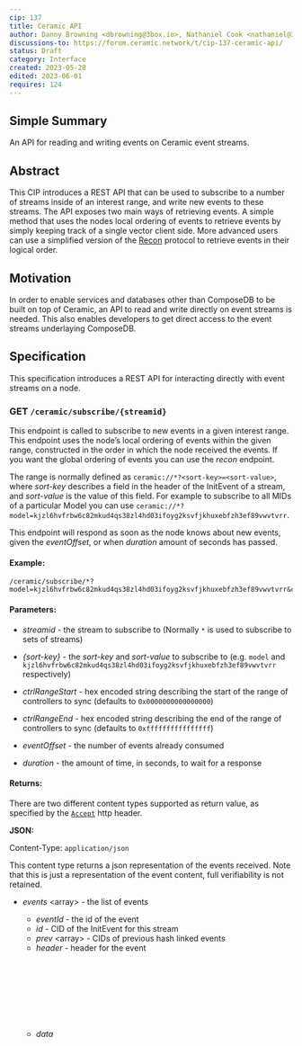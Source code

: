 ```yaml
---
cip: 137
title: Ceramic API
author: Danny Browning <dbrowning@3box.io>, Nathaniel Cook <nathaniel@3box.io>, Aaron Goldman <aaron@3box.io>, Joel Thorstensson <joel@3box.io>, Spencer T Brody <spencer@3box.io> 
discussions-to: https://forum.ceramic.network/t/cip-137-ceramic-api/
status: Draft
category: Interface
created: 2023-05-28
edited: 2023-06-01
requires: 124
---
```



## Simple Summary
<!--Provide a simplified and layman-accessible explanation of the CIP.-->
An API for reading and writing events on Ceramic event streams.


## Abstract
<!--A short (~200 word) description of the technical issue being addressed.-->
This CIP introduces a REST API that can be used to subscribe to a number of streams inside of an interest range, and write new events to these streams. The API exposes two main ways of retrieving events. A simple method that uses the nodes local ordering of events to retrieve events by simply keeping track of a single vector client side. More advanced users can use a simplified version of the [Recon](https://cips.ceramic.network/CIPs/cip-124) protocol to retrieve events in their logical order.


## Motivation
<!--Motivation is critical for CIPs that want to change the Ceramic protocol. It should clearly explain why the existing protocol specification is inadequate to address the problem that the CIP solves. CIP submissions without sufficient motivation may be rejected outright.-->
In order to enable services and databases other than ComposeDB to be built on top of Ceramic, an API to read and write directly on event streams is needed. This also enables developers to get direct access to the event streams underlaying ComposeDB.


## Specification
<!--The technical specification should describe the syntax and semantics of any new feature.-->

This specification introduces a REST API for interacting directly with event streams on a node.



### GET `/ceramic/subscribe/{streamid}`

This endpoint is called to subscribe to new events in a given interest range. This endpoint uses the node’s local ordering of events within the given range, constructed in the order in which the node received the events. If you want the global ordering of events you can use the *recon* endpoint. 

The range is normally defined as `ceramic://*?<sort-key>=<sort-value>`, where *sort-key* describes a field in the header of the InitEvent of a stream, and *sort-value* is the value of this field. For example to subscribe to all MIDs of a particular Model you can use `ceramic://*?model=kjzl6hvfrbw6c82mkud4qs38zl4hd03ifoyg2ksvfjkhuxebfzh3ef89vwvtvrr`.

This endpoint will respond as soon as the node knows about new events, given the *eventOffset*, or when *duration* amount of seconds has passed.

#### Example:

```
/ceramic/subscribe/*?model=kjzl6hvfrbw6c82mkud4qs38zl4hd03ifoyg2ksvfjkhuxebfzh3ef89vwvtvrr&ctrlRangeStart=0x0000000000000000&ctrlRangeEnd=0xffffffffffffffff&eventOffset=123&duration=1000
```

#### Parameters:

* *streamid* <string> - the stream to subscribe to (Normally `*` is used to subscribe to sets of streams)

* *{sort-key}* <string> - the *sort-key* and *sort-value* to subscribe to (e.g. `model` and `kjzl6hvfrbw6c82mkud4qs38zl4hd03ifoyg2ksvfjkhuxebfzh3ef89vwvtvrr` respectively)
* *ctrlRangeStart* <string> - hex encoded string describing the start of the range of controllers to sync (defaults to `0x0000000000000000`)
* *ctrlRangeEnd* <string> - hex encoded string describing the end of the range of controllers to sync (defaults to `0xffffffffffffffff`)
* *eventOffset* <integer> - the number of events already consumed
* *duration* <integer> - the amount of time, in seconds, to wait for a response


#### Returns:

There are two different content types supported as return value, as specified by the [`Accept`](https://developer.mozilla.org/en-US/docs/Web/HTTP/Headers/Accept) http header.

**JSON:**

Content-Type:  `application/json`

This content type returns a json representation of the events received. Note that this is just a representation of the event content, full verifiability is not retained.

- *events* <array<object>> - the list of events
  - *eventId* <string> - the id of the event
  - *id* <string> - CID of the InitEvent for this stream
  - *prev* <array<string>> - CIDs of previous hash linked events
  - *header* <object> - header for the event
  - *data* <object> - the data of the event
  - *timestamp* <integer> - the unixtime this event was timestamped (if it has been)
- *eventOffset* <integer> - the number of events consumed



**CAR file:**

Content-Type:  `application/vnd.ipld.car`

This content types returns the underlaying IPLD data structure of the event streams encoded as a CAR file. This data can be used to trustlessly verify the integrity of the event stream. 

The root object of the CAR file is a *SubscriptionResult* which contains an array of *EvenIds* the new *eventOffset*. The CAR file also includes all *Event* objects, corresponding to the eventids in the subscription result.

It's worth noting that an *EventId* always includes the CID of its *Event*.

```verilog
// https://developers.ceramic.network/protocol/streams/event-log/#data-event
type Event InitEvent | DataEvent | TimeEvent

// https://cips.ceramic.network/CIPs/cip-124#eventids
type EventId Bytes // sort-data + Event CID

type SubscriptionResult {
  events [EventId]
	eventOffset Integer
}
```



---

### GET `/ceramic/recon/{key*}`

Interact with the node using the Recon protocol directly. This allows you to have greater control over the data you consume, but you have to be able to run the Recon algorithm client side.

#### Example:

```
/ceramic/recon/kjzl6hvfrbw6c82mkud4qs38zl4hd03ifoyg2ksvfjkhuxebfzh3ef89vwvtvrr,kjzl6hvfrbw6c82mkud4qs38zl4hd03ifoyg2ksvfjkhuxebfzh3ef89vwvtvrr,kjzl6hvfrbw6c82mkud4qs38zl4hd03ifoyg2ksvfjkhuxebfzh3ef89vwvtvrr&duration=1000
```

#### Parameters:

* _key*_ <Array<string>> - a comma separated list of eventids and ahashes (multicodec encoded), first and last key must be eventid, every even key must be an ahash
* *duration* <integer> - the amount of time, in seconds, to wait for a response

#### Returns:

Content-Type:  `application/json`

- _key*_ <array<string>> - a list of eventids and ahashes (multicodec encoded), first and last key must be eventid, every even key must be an ahash



---

### GET `/ceramic/events/{eventid*}`

Retrieve events given an array of eventids.

#### Example:

```
/ceramic/events/kjzl6hvfrbw6c82mkud4qs38zl4hd03ifoyg2ksvfjkhuxebfzh3ef89vwvtvrr,kjzl6hvfrbw6c82mkud4qs38zl4hd03ifoyg2ksvfjkhuxebfzh3ef89vwvtvrr,kjzl6hvfrbw6c82mkud4qs38zl4hd03ifoyg2ksvfjkhuxebfzh3ef89vwvtvrr
```

#### Returns:

There are two different content types supported as return value, as specified by the [`Accept`](https://developer.mozilla.org/en-US/docs/Web/HTTP/Headers/Accept) http header.

**JSON:**

Content-Type:  `application/json`

This content type returns a json representation of the events requested. Note that this is just a representation of the event content, full verifiability is not retained.

- *events* <array<object>> - the list of events
  - *eventId* <string> - the id of the event
  - *id* <string> - CID of the InitEvent for this stream
  - *prev* <array<string>> - CIDs of previous hash linked events
  - *header* <object> - header for the event
  - *data* <object> - the data of the event
  - *timestamp* <integer> - the unixtime this event was timestamped (if it has been)


**CAR file:**

Content-Type:  `application/vnd.ipld.car`

This content types returns the underlaying IPLD data structure of the event streams encoded as a CAR file. This data can be used to trustlessly verify the integrity of the event stream. 

The root object of the CAR file is *EventsResult* which is a convenience type containing an array of CIDs corresponding to the eventsids requested. The CAR file also includes all *Event* objects, including all IPLD blocks for these event, but no data from the previous events, e.g. DataEvents include signature envelope, event, and potentially detached payload, while TimeEvents include their entire merkle tree witness.

```verilog
// https://developers.ceramic.network/protocol/streams/event-log/#data-event
type Event InitEvent | DataEvent | TimeEvent

type Events [&Event]
```



---

### POST `/ceramic/events`

Adds a new event to the node.

#### Request body:

The request body must contain the complete event data.

**CAR:**

Content-Type:  `application/vnd.ipld.car`

A CAR file where the root is an *Event* as described below.

```verilog
// https://developers.ceramic.network/protocol/streams/event-log/#data-event
type Event InitEvent | DataEvent | TimeEvent
```

**JSON:**

Content-Type:  `application/json`

A possible convenience method for adding an event by only submitting a JWT.

Only possible once we’ve migrated to use *Varsig* and can create events as plain signed JWTs.

```javascript
{
  event: "<jwt>"
}
```

#### Returns:



**JSON:**

- *eventid* <string> - the eventId of this event



---

### GET `/stats/active-ranges`

A status endpoint that returns all ranges that this node is actively monitoring.

#### Returns:

* *ranges* <array<object>> - a list of all subscriptions
  * *reconRange* <Array<string>> - a Recon message, *`[eventid or ahash]`*
  * *eventOffset* <integer> - the total number of events observed in this range




## Rationale
<!--The rationale fleshes out the specification by describing what motivated the design and why particular design decisions were made. It should describe alternate designs that were considered and related work, e.g. how the feature is supported in other languages. The rationale may also provide evidence of consensus within the community, and should discuss important objections or concerns raised during discussion.-->

The choice of using a REST API enables ease of integration and content types to more easily send and respond using binary formats such as CAR files. It's also a common pattern to have service workers serve http requests opening up for future browser native implementations of the Ceramic protocol.

There are two main ways of polling for new events. Using recon and a more simple poll. This enables advanced developers to get full control with recon, while a simple poll API based on a single event counter is much easier to use for most developers. The disadvantage of the latter is that events will be received in the order that the node received them, not in the global order of the network.


## Backwards Compatibility
<!--All CIPs that introduce backwards incompatibilities must include a section describing these incompatibilities and their severity. The CIP must explain how the author proposes to deal with these incompatibilities. CIP submissions without a sufficient backwards compatibility section may be rejected outright.-->
The Ceramic API provides a new way of interacting with event streams. The main backwards compatibility consideration is that the ComposeDB implementation in js-ceramic would need to be refactored, but this should not imply any major breaking changes.


## Implementation
<!--The implementations must be completed before any CIP is given status "Final", but it need not be completed before the CIP is accepted.-->
No implementation yet. Planned in [rust-ceramic](https://github.com/3box/rust-ceramic/)


## Security Considerations
<!--All CIPs must contain a section that discusses the security implications/considerations relevant to the proposed change. Include information that might be important for security discussions, surfaces risks and can be used throughout the life cycle of the proposal. E.g. include security-relevant design decisions, concerns, important discussions, implementation-specific guidance and pitfalls, an outline of threats and risks and how they are being addressed. CIP submissions missing the "Security Considerations" section will be rejected. An CIP cannot proceed to status "Final" without a Security Considerations discussion deemed sufficient by the reviewers.-->
Currently this API is not designed to be exposed to the public internet. Instead it's intended for internal use, e.g. consumed by a ComposeDB node that in turn has a  more strict access controlled API open to the internet. 


## Copyright
Copyright and related rights waived via [CC0](https://creativecommons.org/publicdomain/zero/1.0/).
